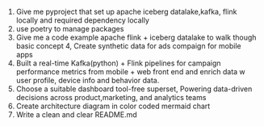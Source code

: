 1. Give me pyproject that set up apache iceberg datalake,kafka,  flink locally and required dependency locally
2. use poetry to manage packages
3. Give me a code example apache flink + iceberg datalake to walk though basic concept
4, Create synthetic data for ads compaign for mobile apps
5. Built a real-time Kafka(python) + Flink pipelines for campaign performance metrics from mobile + web front end and enrich data w user profile, device info and behavior data. 
6. Choose a suitable dashboard tool-free superset, Powering data-driven decisions across product,marketing, and analytics teams
7. Create architecture diagram in color coded mermaid chart
8. Write a clean and clear README.md